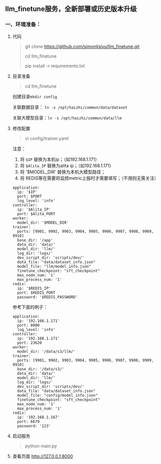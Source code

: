 
## llm_finetune服务，全新部署或历史版本升级

### 一、环境准备：
1. 代码
   > git clone https://github.com/simonlisiyu/llm_finetune.git
   > 
   > cd llm_finetune
   > 
   > pip install -r requirements.txt
2. 目录准备
   > cd llm_finetune

   创建目录`mkdir config`

   关联数据目录： `ln -s /opt/haizhi/common/data/dataset`

   关联大模型目录：`ln -s /opt/haizhi/common/data/llm`
3. 修改配置
   > vi config/trainer.yaml

   注意：

    1. 将 `$IP` 替换为本机ip；（如192.168.1.171）
    2. 将 `$Alita_IP` 替换为alita ip；（如192.168.1.171）
    3. 将 '$MODEL_DIR' 替换为本机大模型路径；
    4. 将 REDIS等在需要将监控metric上报时才需要填写；（不用则无需关注）

   ``` 
   application: 
     ip: '$IP' 
     port: $PORT 
     log_level: 'info' 
   controller:
     ip: '$Alita_IP' 
     port: $Alita_PORT 
   worker:
     model_dir: '$MODEL_DIR' 
   trainer: 
     ports: [9901, 9902, 9903, 9904, 9905, 9906, 9907, 9908, 9909, 9910] 
     base_dir: '/app' 
     data_dir: 'data/' 
     model_dir: 'llm/' 
     log_dir: 'logs/' 
     dev_script_dir: 'scripts/dev/' 
     data_file: "data/dataset_info.json" 
     model_file: "llm/model_info.json" 
     finetune_checkpoint: "sft_checkpoint" 
     max_node_num: '1' 
     max_process_num: '1' 
   redis: 
     ip: '$REDIS_IP' 
     port: $REDIS_PORT 
     password: '$REDIS_PASSWORD' 

   ``` 

   参考下面的例子：

   ``` 
   application:
     ip: '192.168.1.171'
     port: 8000
     log_level: 'info'
   controller:
     ip: '192.168.1.171'
     port: 23620
   worker:
     model_dir: '/data/s3/llm/'
   trainer:
     ports: [9901, 9902, 9903, 9904, 9905, 9906, 9907, 9908, 9909, 9910]
     base_dir: '/data/s3/'
     data_dir: 'data/'
     model_dir: 'llm/'
     log_dir: 'logs/'
     dev_script_dir: 'scripts/dev/'
     data_file: "data/dataset_info.json"
     model_file: "config/model_info.json"
     finetune_checkpoint: "sft_checkpoint"
     max_node_num: '1'
     max_process_num: '1'
   redis:
     ip: '192.168.1.167'
     port: 6679
     password: '123'

   ``` 

4. 启动服务
   > python main.py

5. 查看页面
   http://127.0.0.1:8000
